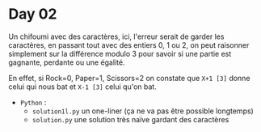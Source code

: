Day 02
======

Un chifoumi avec des caractères, ici, l'erreur serait
de garder les caractères, en passant tout avec des 
entiers 0, 1 ou 2, on peut raisonner simplement
sur la différence modulo 3 pour savoir si une partie
est gagnante, perdante ou une égalité.

En effet, si Rock=0, Paper=1, Scissors=2 on constate
que `X+1 [3]` donne celui qui nous bat et `X-1 [3]`
celui qu'on bat.

* `Python` : 
    * `solution1l.py` un one-liner (ça ne va pas être possible longtemps)
    * `solution.py` une solution très naïve gardant des caractères

